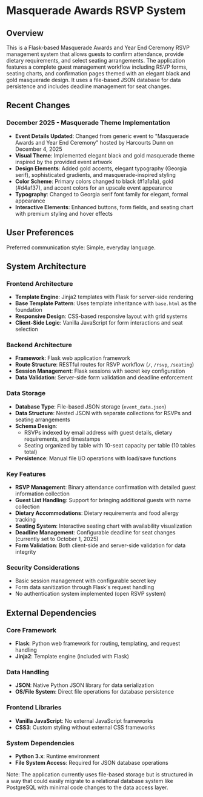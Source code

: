 # Masquerade Awards RSVP System

## Overview

This is a Flask-based Masquerade Awards and Year End Ceremony RSVP management system that allows guests to confirm attendance, provide dietary requirements, and select seating arrangements. The application features a complete guest management workflow including RSVP forms, seating charts, and confirmation pages themed with an elegant black and gold masquerade design. It uses a file-based JSON database for data persistence and includes deadline management for seat changes.

## Recent Changes

### December 2025 - Masquerade Theme Implementation
- **Event Details Updated**: Changed from generic event to "Masquerade Awards and Year End Ceremony" hosted by Harcourts Dunn on December 4, 2025
- **Visual Theme**: Implemented elegant black and gold masquerade theme inspired by the provided event artwork
- **Design Elements**: Added gold accents, elegant typography (Georgia serif), sophisticated gradients, and masquerade-inspired styling
- **Color Scheme**: Primary colors changed to black (#1a1a1a), gold (#d4af37), and accent colors for an upscale event appearance
- **Typography**: Changed to Georgia serif font family for elegant, formal appearance
- **Interactive Elements**: Enhanced buttons, form fields, and seating chart with premium styling and hover effects

## User Preferences

Preferred communication style: Simple, everyday language.

## System Architecture

### Frontend Architecture
- **Template Engine**: Jinja2 templates with Flask for server-side rendering
- **Base Template Pattern**: Uses template inheritance with `base.html` as the foundation
- **Responsive Design**: CSS-based responsive layout with grid systems
- **Client-Side Logic**: Vanilla JavaScript for form interactions and seat selection

### Backend Architecture
- **Framework**: Flask web application framework
- **Route Structure**: RESTful routes for RSVP workflow (`/`, `/rsvp`, `/seating`)
- **Session Management**: Flask sessions with secret key configuration
- **Data Validation**: Server-side form validation and deadline enforcement

### Data Storage
- **Database Type**: File-based JSON storage (`event_data.json`)
- **Data Structure**: Nested JSON with separate collections for RSVPs and seating arrangements
- **Schema Design**: 
  - RSVPs indexed by email address with guest details, dietary requirements, and timestamps
  - Seating organized by table with 10-seat capacity per table (10 tables total)
- **Persistence**: Manual file I/O operations with load/save functions

### Key Features
- **RSVP Management**: Binary attendance confirmation with detailed guest information collection
- **Guest List Handling**: Support for bringing additional guests with name collection
- **Dietary Accommodations**: Dietary requirements and food allergy tracking
- **Seating System**: Interactive seating chart with availability visualization
- **Deadline Management**: Configurable deadline for seat changes (currently set to October 1, 2025)
- **Form Validation**: Both client-side and server-side validation for data integrity

### Security Considerations
- Basic session management with configurable secret key
- Form data sanitization through Flask's request handling
- No authentication system implemented (open RSVP system)

## External Dependencies

### Core Framework
- **Flask**: Python web framework for routing, templating, and request handling
- **Jinja2**: Template engine (included with Flask)

### Data Handling
- **JSON**: Native Python JSON library for data serialization
- **OS/File System**: Direct file operations for database persistence

### Frontend Libraries
- **Vanilla JavaScript**: No external JavaScript frameworks
- **CSS3**: Custom styling without external CSS frameworks

### System Dependencies
- **Python 3.x**: Runtime environment
- **File System Access**: Required for JSON database operations

Note: The application currently uses file-based storage but is structured in a way that could easily migrate to a relational database system like PostgreSQL with minimal code changes to the data access layer.